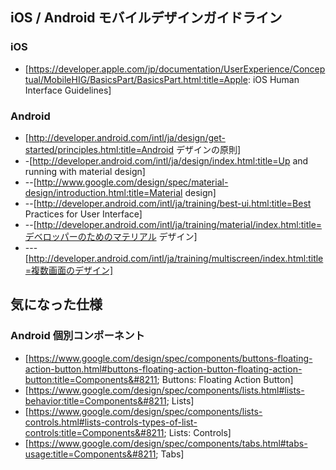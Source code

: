 ## iOS / Android モバイルデザインガイドライン


### iOS

* [https://developer.apple.com/jp/documentation/UserExperience/Conceptual/MobileHIG/BasicsPart/BasicsPart.html:title=Apple: iOS Human Interface Guidelines]


### Android

* [http://developer.android.com/intl/ja/design/get-started/principles.html:title=Android デザインの原則]
* -[http://developer.android.com/intl/ja/design/index.html:title=Up and running with material design]
* --[http://www.google.com/design/spec/material-design/introduction.html:title=Material design]
* --[http://developer.android.com/intl/ja/training/best-ui.html:title=Best Practices for User Interface]
* --[http://developer.android.com/intl/ja/training/material/index.html:title=デベロッパーのためのマテリアル デザイン]
* ---[http://developer.android.com/intl/ja/training/multiscreen/index.html:title=複数画面のデザイン]
    

## 気になった仕様


### Android 個別コンポーネント

* [https://www.google.com/design/spec/components/buttons-floating-action-button.html#buttons-floating-action-button-floating-action-button:title=Components&#8211; Buttons: Floating Action Button]
* [https://www.google.com/design/spec/components/lists.html#lists-behavior:title=Components&#8211; Lists]
* [https://www.google.com/design/spec/components/lists-controls.html#lists-controls-types-of-list-controls:title=Components&#8211; Lists: Controls]
* [https://www.google.com/design/spec/components/tabs.html#tabs-usage:title=Components&#8211; Tabs]

